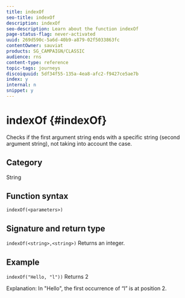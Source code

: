 ```yaml
---
title: indexOf
seo-title: indexOf
description: indexOf
seo-description: Learn about the function indexOf
page-status-flag: never-activated
uuid: 269d590c-5a6d-40b9-a879-02f5033863fc
contentOwner: sauviat
products: SG_CAMPAIGN/CLASSIC
audience: rns
content-type: reference
topic-tags: journeys
discoiquuid: 5df34f55-135a-4ea8-afc2-f9427ce5ae7b
index: y
internal: n
snippet: y
---
```


# indexOf {#indexOf}

Checks if the first argument string ends with a specific string (second argument string), not taking into account the case.

## Category

String

## Function syntax

`indexOf(<parameters>)`

## Signature and return type

`indexOf(<string>,<string>)`
Returns an integer.

## Example

`indexOf("Hello, "l"))`
Returns 2

Explanation: In "Hello", the first occurrence of “l” is at position 2.
